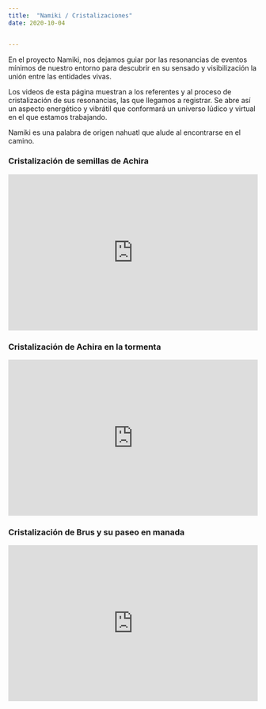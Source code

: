 ```yaml
---
title:  "Namiki / Cristalizaciones"
date: 2020-10-04


---
```


En el proyecto Namiki, nos dejamos guiar por las resonancias de eventos mínimos de nuestro entorno para descubrir en su sensado y visibilización la unión entre las entidades vivas. 

Los videos de esta página muestran a los referentes y al proceso de cristalización de sus resonancias, las que llegamos a registrar. Se abre así un aspecto energético y vibrátil que conformará un universo lúdico y virtual en el que estamos trabajando.

Namiki es una palabra de origen nahuatl que alude al encontrarse en el camino.



### Cristalización de semillas de Achira

<iframe src="https://player.vimeo.com/video/464787750" width="100%" height="315" frameborder="0" allow="autoplay; fullscreen" allowfullscreen></iframe>


### Cristalización de Achira en la tormenta

<iframe src="https://player.vimeo.com/video/464802198" width="100%" height="315" frameborder="0" allow="autoplay; fullscreen" allowfullscreen></iframe>


### Cristalización de Brus y su paseo en manada

<iframe width="100%" height="315" src="https://www.youtube.com/embed/EovtwRubOX4" frameborder="0" allow="autoplay; fullscreen" allowfullscreen></iframe>
